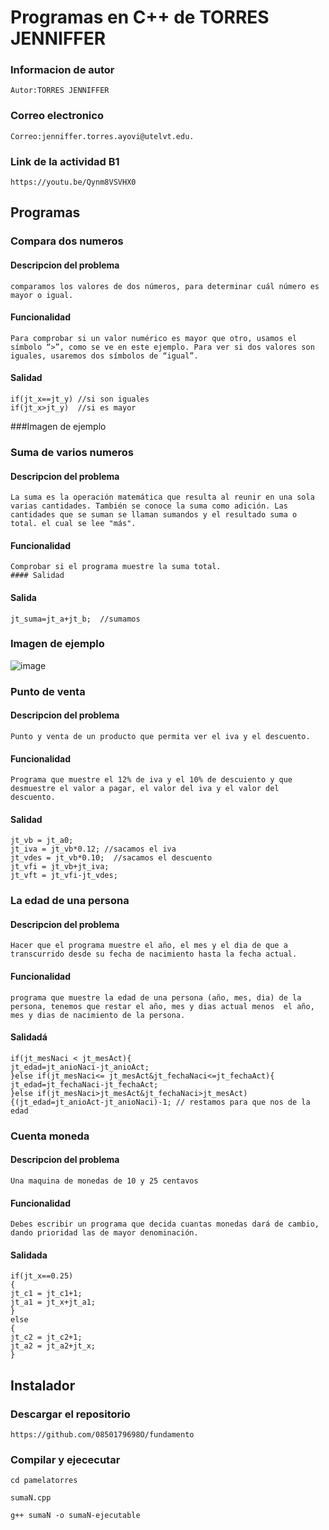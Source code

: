 # Programas en C++ de TORRES JENNIFFER
### Informacion de autor 
`Autor:TORRES JENNIFFER`
### Correo electronico
`Correo:jenniffer.torres.ayovi@utelvt.edu.`
### Link de la actividad B1
`https://youtu.be/Qynm8VSVHX0`

## Programas
### Compara dos numeros
#### Descripcion del problema 
```
comparamos los valores de dos números, para determinar cuál número es mayor o igual.
```
#### Funcionalidad
```
Para comprobar si un valor numérico es mayor que otro, usamos el símbolo “>”, como se ve en este ejemplo. Para ver si dos valores son iguales, usaremos dos símbolos de “igual”.
```
#### Salidad
```
if(jt_x==jt_y) //si son iguales
if(jt_x>jt_y)  //si es mayor
```
###Imagen de ejemplo

### Suma de varios numeros
#### Descripcion del problema 
```
La suma es la operación matemática que resulta al reunir en una sola varias cantidades. También se conoce la suma como adición. Las cantidades que se suman se llaman sumandos y el resultado suma o total. el cual se lee "más".
```
#### Funcionalidad
```
Comprobar si el programa muestre la suma total.
#### Salidad
```
#### Salida
```
jt_suma=jt_a+jt_b;  //sumamos
```
### Imagen de ejemplo
![image](https://user-images.githubusercontent.com/101405857/170806315-3764f54b-b178-4864-b5d0-5769f9cf5b58.png)

### Punto de venta
#### Descripcion del problema 
```
Punto y venta de un producto que permita ver el iva y el descuento.
```
#### Funcionalidad
```
Programa que muestre el 12% de iva y el 10% de descuiento y que desmuestre el valor a pagar, el valor del iva y el valor del descuento.
```
#### Salidad
```
jt_vb = jt_a0;
jt_iva = jt_vb*0.12; //sacamos el iva
jt_vdes = jt_vb*0.10;  //sacamos el descuento
jt_vfi = jt_vb+jt_iva;
jt_vft = jt_vfi-jt_vdes;
```
### La edad de una persona
#### Descripcion del problema 
```
Hacer que el programa muestre el año, el mes y el dia de que a transcurrido desde su fecha de nacimiento hasta la fecha actual.
```
#### Funcionalidad
```
programa que muestre la edad de una persona (año, mes, dia) de la persona, tenemos que restar el año, mes y dias actual menos  el año, mes y dias de nacimiento de la persona. 
```
#### Salidadá
```
if(jt_mesNaci < jt_mesAct){
jt_edad=jt_anioNaci-jt_anioAct;
}else if(jt_mesNaci<= jt_mesAct&jt_fechaNaci<=jt_fechaAct){
jt_edad=jt_fechaNaci-jt_fechaAct;
}else if(jt_mesNaci>jt_mesAct&jt_fechaNaci>jt_mesAct){(jt_edad=jt_anioAct-jt_anioNaci)-1; // restamos para que nos de la edad
```
### Cuenta moneda
#### Descripcion del problema
```
Una maquina de monedas de 10 y 25 centavos
```
#### Funcionalidad
```
Debes escribir un programa que decida cuantas monedas dará de cambio, dando prioridad las de mayor denominación. 
```
#### Salidada
```
if(jt_x==0.25)
{
jt_c1 = jt_c1+1;
jt_a1 = jt_x+jt_a1;
}
else
{
jt_c2 = jt_c2+1;
jt_a2 = jt_a2+jt_x;
}
```
## Instalador
### Descargar el repositorio
```
https://github.com/0850179698O/fundamento
```
### Compilar y ejececutar
```
cd pamelatorres
```
```
sumaN.cpp
```
```
g++ sumaN -o sumaN-ejecutable
```
